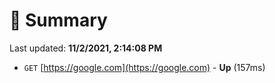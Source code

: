 # 📖 Summary
Last updated: **11/2/2021, 2:14:08 PM**

- `GET` [https://google.com](https://google.com) - **Up** (157ms)
